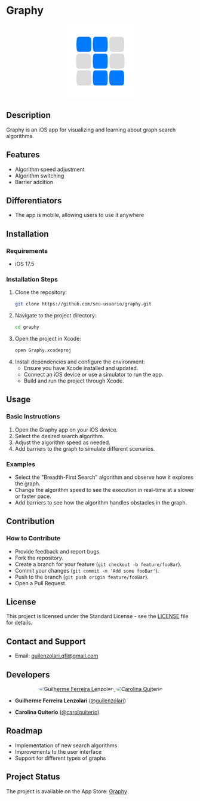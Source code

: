 # Graphy

<p align="center">
  <img src="https://github.com/guilenzolari/Graphy/blob/main/Iconee.png" width="200" alt="Graphy Logo">
</p>

## Description

Graphy is an iOS app for visualizing and learning about graph search algorithms.

## Features

- Algorithm speed adjustment
- Algorithm switching
- Barrier addition

## Differentiators

- The app is mobile, allowing users to use it anywhere

## Installation

### Requirements

- iOS 17.5

### Installation Steps

1. Clone the repository:
    ```bash
    git clone https://github.com/seu-usuario/graphy.git
    ```
2. Navigate to the project directory:
    ```bash
    cd graphy
    ```
3. Open the project in Xcode:
    ```bash
    open Graphy.xcodeproj
    ```
4. Install dependencies and configure the environment:
    - Ensure you have Xcode installed and updated.
    - Connect an iOS device or use a simulator to run the app.
    - Build and run the project through Xcode.

## Usage

### Basic Instructions

1. Open the Graphy app on your iOS device.
2. Select the desired search algorithm.
3. Adjust the algorithm speed as needed.
4. Add barriers to the graph to simulate different scenarios.

### Examples

- Select the "Breadth-First Search" algorithm and observe how it explores the graph.
- Change the algorithm speed to see the execution in real-time at a slower or faster pace.
- Add barriers to see how the algorithm handles obstacles in the graph.

## Contribution

### How to Contribute

- Provide feedback and report bugs.
- Fork the repository.
- Create a branch for your feature (`git checkout -b feature/fooBar`).
- Commit your changes (`git commit -m 'Add some fooBar'`).
- Push to the branch (`git push origin feature/fooBar`).
- Open a Pull Request.

## License

This project is licensed under the Standard License - see the [LICENSE](LICENSE) file for details.

## Contact and Support

- Email: guilenzolari.qfl@gmail.com

## Developers

<div align="center">
  <a href="https://github.com/guilenzolari">
    <img src="https://avatars.githubusercontent.com/guilenzolari" width="100" height="100" style="border-radius: 50%;" alt="Guilherme Ferreira Lenzolari">

  </a>
  <a href="https://github.com/carolquiterio">
    <img src="https://avatars.githubusercontent.com/carolquiterio" width="100" height="100" style="border-radius: 50%;" alt="Carolina Quiterio">
  </a>
</div>

- **Guilherme Ferreira Lenzolari** ([@guilenzolari](https://github.com/guilenzolari))

- **Carolina Quiterio** ([@carolquiterio](https://github.com/carolquiterio))

## Roadmap

- Implementation of new search algorithms
- Improvements to the user interface
- Support for different types of graphs

## Project Status

The project is available on the App Store: [Graphy](https://apps.apple.com/us/app/graphy/id6505068124)
